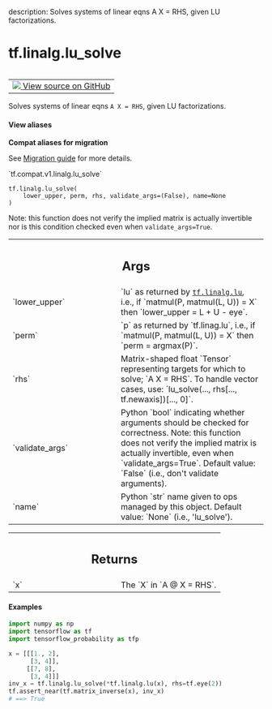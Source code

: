 description: Solves systems of linear eqns A X = RHS, given LU factorizations.

<div itemscope itemtype="http://developers.google.com/ReferenceObject">
<meta itemprop="name" content="tf.linalg.lu_solve" />
<meta itemprop="path" content="Stable" />
</div>

# tf.linalg.lu_solve

<!-- Insert buttons and diff -->

<table class="tfo-notebook-buttons tfo-api nocontent" align="left">
<td>
  <a target="_blank" href="https://github.com/tensorflow/tensorflow/blob/r2.4/tensorflow/python/ops/linalg/linalg_impl.py#L915-L1010">
    <img src="https://www.tensorflow.org/images/GitHub-Mark-32px.png" />
    View source on GitHub
  </a>
</td>
</table>



Solves systems of linear eqns `A X = RHS`, given LU factorizations.

<section class="expandable">
  <h4 class="showalways">View aliases</h4>
  <p>
<b>Compat aliases for migration</b>
<p>See
<a href="https://www.tensorflow.org/guide/migrate">Migration guide</a> for
more details.</p>
<p>`tf.compat.v1.linalg.lu_solve`</p>
</p>
</section>

<pre class="devsite-click-to-copy prettyprint lang-py tfo-signature-link">
<code>tf.linalg.lu_solve(
    lower_upper, perm, rhs, validate_args=(False), name=None
)
</code></pre>



<!-- Placeholder for "Used in" -->

Note: this function does not verify the implied matrix is actually invertible
nor is this condition checked even when `validate_args=True`.

<!-- Tabular view -->
 <table class="responsive fixed orange">
<colgroup><col width="214px"><col></colgroup>
<tr><th colspan="2"><h2 class="add-link">Args</h2></th></tr>

<tr>
<td>
`lower_upper`
</td>
<td>
`lu` as returned by <a href="../../tf/linalg/lu.md"><code>tf.linalg.lu</code></a>, i.e., if `matmul(P,
matmul(L, U)) = X` then `lower_upper = L + U - eye`.
</td>
</tr><tr>
<td>
`perm`
</td>
<td>
`p` as returned by `tf.linag.lu`, i.e., if `matmul(P, matmul(L, U)) =
X` then `perm = argmax(P)`.
</td>
</tr><tr>
<td>
`rhs`
</td>
<td>
Matrix-shaped float `Tensor` representing targets for which to solve;
`A X = RHS`. To handle vector cases, use: `lu_solve(..., rhs[...,
tf.newaxis])[..., 0]`.
</td>
</tr><tr>
<td>
`validate_args`
</td>
<td>
Python `bool` indicating whether arguments should be checked
for correctness. Note: this function does not verify the implied matrix is
actually invertible, even when `validate_args=True`.
Default value: `False` (i.e., don't validate arguments).
</td>
</tr><tr>
<td>
`name`
</td>
<td>
Python `str` name given to ops managed by this object.
Default value: `None` (i.e., 'lu_solve').
</td>
</tr>
</table>



<!-- Tabular view -->
 <table class="responsive fixed orange">
<colgroup><col width="214px"><col></colgroup>
<tr><th colspan="2"><h2 class="add-link">Returns</h2></th></tr>

<tr>
<td>
`x`
</td>
<td>
The `X` in `A @ X = RHS`.
</td>
</tr>
</table>


#### Examples

```python
import numpy as np
import tensorflow as tf
import tensorflow_probability as tfp

x = [[[1., 2],
      [3, 4]],
     [[7, 8],
      [3, 4]]]
inv_x = tf.linalg.lu_solve(*tf.linalg.lu(x), rhs=tf.eye(2))
tf.assert_near(tf.matrix_inverse(x), inv_x)
# ==> True
```